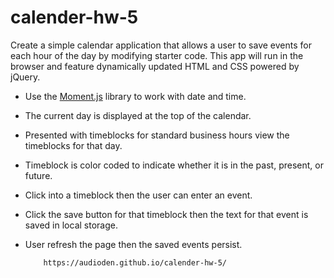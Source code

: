 # calender-hw-5

Create a simple calendar application that allows a user to save events for each hour of the day by modifying starter code. This app will run in the browser and feature dynamically updated HTML and CSS powered by jQuery.

*   Use the [Moment.js](https://momentjs.com/) library to work with date and time.

*   The current day is displayed at the top of the calendar.

*   Presented with timeblocks for standard business hours view the timeblocks for that day.

*   Timeblock is color coded to indicate whether it is in the past, present, or future.

*   Click into a timeblock then the user can enter an event.

*   Click the save button for that timeblock then the text for that event is saved in local storage.

*   User refresh the page then the saved events persist.



            https://audioden.github.io/calender-hw-5/
